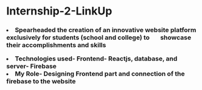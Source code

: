 # Internship-2-LinkUp

<p><h3><li>Spearheaded the creation of an innovative website platform exclusively for students (school and college) to &emsp;&nbsp;  showcase their accomplishments and skills</li></p>
<li>Technologies used- Frontend- Reactjs, database, and server- Firebase
<li>My Role- Designing Frontend part and connection of the firebase to the website</h3>

